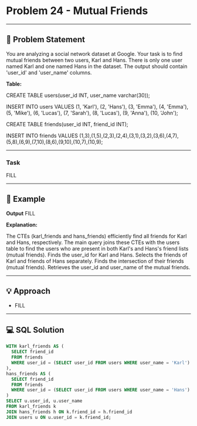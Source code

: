 # Problem 24 - Mutual Friends


---

## 📄 Problem Statement
You are analyzing a social network dataset at Google. Your task is to find mutual friends between two users, Karl and Hans. There is only one user named Karl and one named Hans in the dataset. The output should contain 'user_id' and 'user_name' columns.


**Table:** 

CREATE TABLE users(user_id INT, user_name varchar(30)); 

INSERT INTO users VALUES (1, 'Karl'), (2, 'Hans'), (3, 'Emma'), (4, 'Emma'), (5, 'Mike'), (6, 'Lucas'), (7, 'Sarah'), (8, 'Lucas'), (9, 'Anna'), (10, 'John'); 

CREATE TABLE friends(user_id INT, friend_id INT); 

INSERT INTO friends VALUES (1,3),(1,5),(2,3),(2,4),(3,1),(3,2),(3,6),(4,7),(5,8),(6,9),(7,10),(8,6),(9,10),(10,7),(10,9); 


---

### Task
FILL

---

## 🧪 Example

**Output**
FILL

  
**Explanation:**

The CTEs (karl_friends and hans_friends) efficiently find all friends for Karl and Hans, respectively. 
The main query joins these CTEs with the users table to find the users who are present in both Karl's and Hans's friend lists (mutual friends).
Finds the user_id for Karl and Hans.
Selects the friends of Karl and friends of Hans separately.
Finds the intersection of their friends (mutual friends).
Retrieves the user_id and user_name of the mutual friends.

---

## 💡 Approach

- FILL

---

## 💻 SQL Solution

```sql
WITH karl_friends AS (
  SELECT friend_id 
  FROM friends 
  WHERE user_id = (SELECT user_id FROM users WHERE user_name = 'Karl')
),
hans_friends AS (
  SELECT friend_id 
  FROM friends 
  WHERE user_id = (SELECT user_id FROM users WHERE user_name = 'Hans')
)
SELECT u.user_id, u.user_name
FROM karl_friends k
JOIN hans_friends h ON k.friend_id = h.friend_id
JOIN users u ON u.user_id = k.friend_id;
